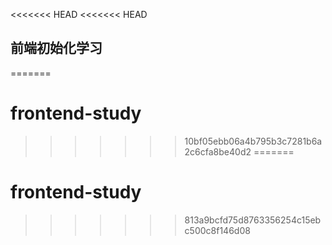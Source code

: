 <<<<<<< HEAD
<<<<<<< HEAD
## 前端初始化学习
=======
# frontend-study
>>>>>>> 10bf05ebb06a4b795b3c7281b6a2c6cfa8be40d2
=======
# frontend-study
>>>>>>> 813a9bcfd75d8763356254c15ebc500c8f146d08
